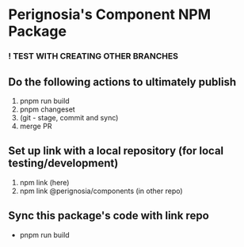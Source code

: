 
# Perignosia's Component NPM Package

### ! TEST WITH CREATING OTHER BRANCHES

## Do the following actions to ultimately publish

1. pnpm run build
2. pnpm changeset
3. (git - stage, commit and sync)
4. merge PR

## Set up link with a local repository (for local testing/development)
1. npm link (here)
2. npm link @perignosia/components (in other repo)

## Sync this package's code with link repo
- pnpm run build